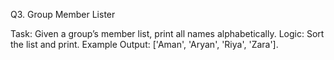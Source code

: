 Q3. Group Member Lister

Task: Given a group’s member list, print all names alphabetically.
Logic: Sort the list and print.
Example Output: ['Aman', 'Aryan', 'Riya', 'Zara'].